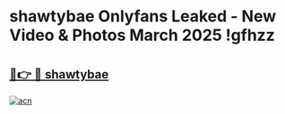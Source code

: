 # shawtybae Onlyfans Leaked - New Video & Photos March 2025 !gfhzz

# <h2><a href="https://xlvmak.iuczelnia.edu.pl?title=shawtybae&ref=gfhzz">🔗👉 🔴 shawtybae</a></h2>

[![acn](https://github.com/user-attachments/assets/0f9c940e-d8b0-45ae-aac7-cd30a18b3e1c)](https://xlvmak.iuczelnia.edu.pl?title=shawtybae&ref=gfhzz)

